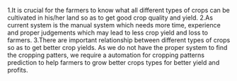 1.It is crucial for the farmers to know what all different types of crops can be cultivated in his/her land so as to get good crop quality and yield. 
2.As current system is the manual system which needs more time, experience and proper judgements which may lead to less crop yield and loss to farmers. 
3.There are important relationship between different types of crops so as to get better crop yields. As we do not have the proper system to find the cropping patters, we require a automation for cropping patterns prediction to help farmers to grow better crops types for better yield and profits.


